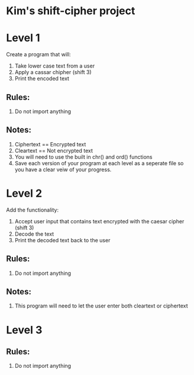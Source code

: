 # Kim's shift-cipher project

# Level 1
Create a program that will:
1. Take lower case text from a user
2. Apply a cassar chipher (shift 3)
3. Print the encoded text

## Rules: 
1. Do not import anything

## Notes:
1. Ciphertext == Encrypted text
2. Cleartext == Not encrypted text 
3. You will need to use the built in chr() and ord() functions
4. Save each version of your program at each level as a seperate file so you have a clear veiw of your progress. 

# Level 2 

Add the functionality:

1. Accept user input that contains text encrypted with the caesar cipher (shift 3)
2. Decode the text
3. Print the decoded text back to the user

## Rules: 
1. Do not import anything

## Notes:
1. This program will need to let the user enter both cleartext or ciphertext 

# Level 3

## Rules:
1. Do not import anything

